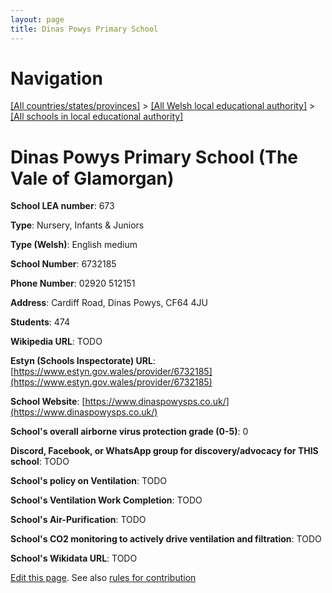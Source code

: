 ```yaml
---
layout: page
title: Dinas Powys Primary School
---
```

# Navigation

[[All countries/states/provinces]](../../..) > [[All Welsh local educational authority]](../..) > [[All schools in local educational authority]](..)

# Dinas Powys Primary School (The Vale of Glamorgan)

**School LEA number**: 673

**Type**: Nursery, Infants & Juniors

**Type (Welsh)**: English medium

**School Number**: 6732185

**Phone Number**: 02920 512151

**Address**: Cardiff Road, Dinas Powys, CF64 4JU

**Students**: 474

**Wikipedia URL**: TODO

**Estyn (Schools Inspectorate) URL**: [https://www.estyn.gov.wales/provider/6732185](https://www.estyn.gov.wales/provider/6732185)

**School Website**: [https://www.dinaspowysps.co.uk/](https://www.dinaspowysps.co.uk/)

**School's overall airborne virus protection grade (0-5)**: 0

**Discord, Facebook, or WhatsApp group for discovery/advocacy for THIS school**: TODO

**School's policy on Ventilation**: TODO

**School's Ventilation Work Completion**: TODO

**School's Air-Purification**: TODO

**School's CO2 monitoring to actively drive ventilation and filtration**: TODO

**School's Wikidata URL**: TODO




[Edit this page](https://github.com/VentilationProject/Wales/edit/prif/./The_Vale_of_Glamorgan/Dinas_Powys_Primary_School.md). See also [rules for contribution](../../../contribution-rules/)
